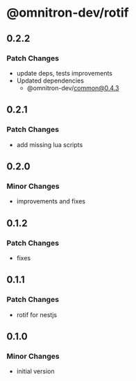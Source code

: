 # @omnitron-dev/rotif

## 0.2.2

### Patch Changes

- update deps, tests improvements
- Updated dependencies
  - @omnitron-dev/common@0.4.3

## 0.2.1

### Patch Changes

- add missing lua scripts

## 0.2.0

### Minor Changes

- improvements and fixes

## 0.1.2

### Patch Changes

- fixes

## 0.1.1

### Patch Changes

- rotif for nestjs

## 0.1.0

### Minor Changes

- initial version
